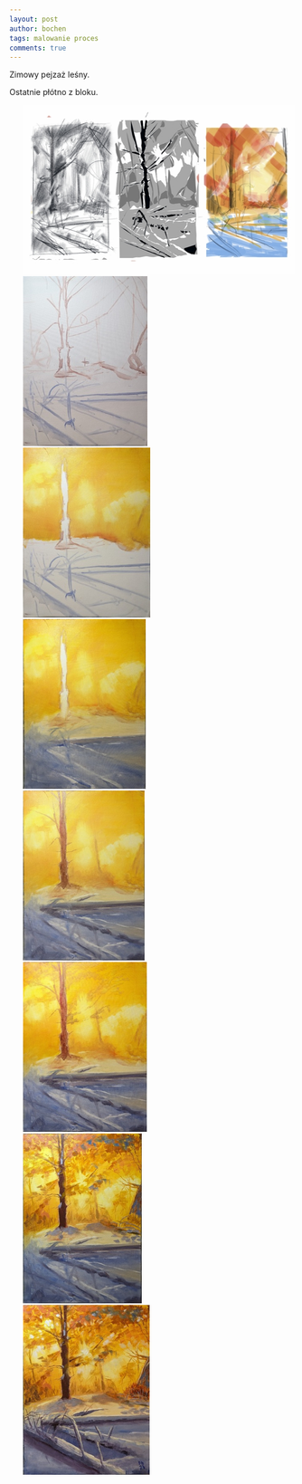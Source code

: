 ```yaml
---
layout: post
author: bochen
tags: malowanie proces
comments: true
---
```

Zimowy pejzaż leśny.  

Ostatnie płótno z bloku. 
<ul id="media" class="clearfix justified-gallery">
<div
            class="albumList"
            data-sub-html=""
            data-download-url="../assets/images/011_las_zima/large_000.jpg"
            data-src="../assets/images/011_las_zima/large_000.jpg"
            data-exthumbimage="../assets/images/011_las_zima/thumb_000.jpg"
            >
            <a href="../assets/images/011_las_zima/large_000.jpg">
            <img src="../assets/images/011_las_zima/small_000.jpg" height="300" />
            </a>
            </div>
<div
            class="albumList"
            data-sub-html=""
            data-download-url="../assets/images/011_las_zima/large_001.jpg"
            data-src="../assets/images/011_las_zima/large_001.jpg"
            data-exthumbimage="../assets/images/011_las_zima/thumb_001.jpg"
            >
            <a href="../assets/images/011_las_zima/large_001.jpg">
            <img src="../assets/images/011_las_zima/small_001.jpg" height="300" />
            </a>
            </div>
<div
            class="albumList"
            data-sub-html=""
            data-download-url="../assets/images/011_las_zima/large_002.jpg"
            data-src="../assets/images/011_las_zima/large_002.jpg"
            data-exthumbimage="../assets/images/011_las_zima/thumb_002.jpg"
            >
            <a href="../assets/images/011_las_zima/large_002.jpg">
            <img src="../assets/images/011_las_zima/small_002.jpg" height="300" />
            </a>
            </div>
<div
            class="albumList"
            data-sub-html=""
            data-download-url="../assets/images/011_las_zima/large_003.jpg"
            data-src="../assets/images/011_las_zima/large_003.jpg"
            data-exthumbimage="../assets/images/011_las_zima/thumb_003.jpg"
            >
            <a href="../assets/images/011_las_zima/large_003.jpg">
            <img src="../assets/images/011_las_zima/small_003.jpg" height="300" />
            </a>
            </div>
<div
            class="albumList"
            data-sub-html=""
            data-download-url="../assets/images/011_las_zima/large_004.jpg"
            data-src="../assets/images/011_las_zima/large_004.jpg"
            data-exthumbimage="../assets/images/011_las_zima/thumb_004.jpg"
            >
            <a href="../assets/images/011_las_zima/large_004.jpg">
            <img src="../assets/images/011_las_zima/small_004.jpg" height="300" />
            </a>
            </div>
<div
            class="albumList"
            data-sub-html=""
            data-download-url="../assets/images/011_las_zima/large_005.jpg"
            data-src="../assets/images/011_las_zima/large_005.jpg"
            data-exthumbimage="../assets/images/011_las_zima/thumb_005.jpg"
            >
            <a href="../assets/images/011_las_zima/large_005.jpg">
            <img src="../assets/images/011_las_zima/small_005.jpg" height="300" />
            </a>
            </div>
<div
            class="albumList"
            data-sub-html=""
            data-download-url="../assets/images/011_las_zima/large_006.jpg"
            data-src="../assets/images/011_las_zima/large_006.jpg"
            data-exthumbimage="../assets/images/011_las_zima/thumb_006.jpg"
            >
            <a href="../assets/images/011_las_zima/large_006.jpg">
            <img src="../assets/images/011_las_zima/small_006.jpg" height="300" />
            </a>
            </div>
<div
            class="albumList"
            data-sub-html=""
            data-download-url="../assets/images/011_las_zima/large_007.jpg"
            data-src="../assets/images/011_las_zima/large_007.jpg"
            data-exthumbimage="../assets/images/011_las_zima/thumb_007.jpg"
            >
            <a href="../assets/images/011_las_zima/large_007.jpg">
            <img src="../assets/images/011_las_zima/small_007.jpg" height="300" />
            </a>
            </div>
</ul>